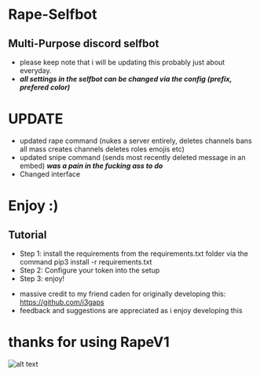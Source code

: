 # Rape-Selfbot
## Multi-Purpose discord selfbot
* please keep note that i will be updating this probably just about everyday.
* ***all settings in the selfbot can be changed via the config (prefix, prefered color)***

# **UPDATE**
- updated rape command (nukes a server entirely, deletes channels bans all mass creates channels deletes roles emojis etc)
- updated snipe command (sends most recently deleted message in an embed) ***was a pain in the fucking ass to do***
- Changed interface 
# Enjoy :)

## Tutorial
- Step 1: install the requirements from the requirements.txt folder via the command pip3 install -r requirements.txt
- Step 2: Configure your token into the setup 
- Step 3: enjoy!


* massive credit to my friend caden for originally developing this: https://github.com/i3gaps
* feedback and suggestions are appreciated as i enjoy developing this
# thanks for using RapeV1

![alt text](https://cdn.discordapp.com/attachments/908797003390128129/909161917606678538/unknown.png)
